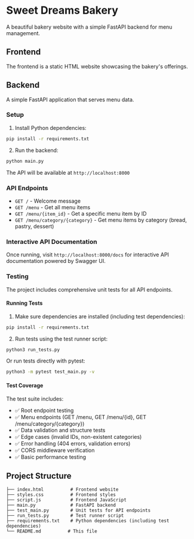 # Sweet Dreams Bakery

A beautiful bakery website with a simple FastAPI backend for menu management.

## Frontend

The frontend is a static HTML website showcasing the bakery's offerings.

## Backend

A simple FastAPI application that serves menu data.

### Setup

1. Install Python dependencies:
```bash
pip install -r requirements.txt
```

2. Run the backend:
```bash
python main.py
```

The API will be available at `http://localhost:8000`

### API Endpoints

- `GET /` - Welcome message
- `GET /menu` - Get all menu items
- `GET /menu/{item_id}` - Get a specific menu item by ID
- `GET /menu/category/{category}` - Get menu items by category (bread, pastry, dessert)

### Interactive API Documentation

Once running, visit `http://localhost:8000/docs` for interactive API documentation powered by Swagger UI.

### Testing

The project includes comprehensive unit tests for all API endpoints.

#### Running Tests

1. Make sure dependencies are installed (including test dependencies):
```bash
pip install -r requirements.txt
```

2. Run tests using the test runner script:
```bash
python3 run_tests.py
```

Or run tests directly with pytest:
```bash
python3 -m pytest test_main.py -v
```

#### Test Coverage

The test suite includes:
- ✅ Root endpoint testing
- ✅ Menu endpoints (GET /menu, GET /menu/{id}, GET /menu/category/{category})
- ✅ Data validation and structure tests
- ✅ Edge cases (invalid IDs, non-existent categories)
- ✅ Error handling (404 errors, validation errors)
- ✅ CORS middleware verification
- ✅ Basic performance testing

## Project Structure

```
├── index.html          # Frontend website
├── styles.css          # Frontend styles
├── script.js           # Frontend JavaScript
├── main.py             # FastAPI backend
├── test_main.py        # Unit tests for API endpoints
├── run_tests.py        # Test runner script
├── requirements.txt    # Python dependencies (including test dependencies)
└── README.md          # This file
```